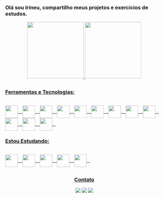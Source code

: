 ### Olá sou Irineu, compartilho meus projetos e exercícios de estudos.  

<div align="center">
  <a href="https://github.com/IrineuAlmeidaJr">
  <img height="180em" src="https://github-readme-stats.vercel.app/api?username=irineualmeidajr&show_icons=true&theme=tokyonight&include_all_commits=true&count_private=true"/>
  <img height="180em" src="https://github-readme-stats.vercel.app/api/top-langs/?username=irineualmeidajr&layout=compact&langs_count=7&theme=tokyonight"/> 

</div>

 ##  
  ### Ferramentas e Tecnologias:
<div style="display: inline_block"><br>
  <img align="center" width="40" height="40" src="https://cdn.jsdelivr.net/gh/devicons/devicon@latest/icons/dotnetcore/dotnetcore-original.svg" />
  &ensp;  
  <img align="center" width="40" height="40" src="https://cdn.jsdelivr.net/gh/devicons/devicon@latest/icons/typescript/typescript-original.svg" />
  &ensp; 
  <img align="center" width="40" height="40" src="https://cdn.jsdelivr.net/gh/devicons/devicon/icons/python/python-original.svg" />
  &ensp;  
  <img align="center" width="40" height="40" src="https://cdn.jsdelivr.net/gh/devicons/devicon/icons/java/java-original.svg" />  
  &ensp;        
  <img align="center" width="40" height="40" src="https://cdn.jsdelivr.net/gh/devicons/devicon@latest/icons/angular/angular-original.svg" />
  &ensp;
  <img align="center" width="40" height="40" src="https://cdn.jsdelivr.net/gh/devicons/devicon/icons/react/react-original-wordmark.svg" /> 
  &ensp;
  <img align="center" width="40" height="40" src="https://cdn.jsdelivr.net/gh/devicons/devicon/icons/html5/html5-original.svg" />
  &ensp;
  <img align="center" width="40" height="40" src="https://cdn.jsdelivr.net/gh/devicons/devicon/icons/css3/css3-original.svg" />
  &ensp;
  <img align="center" width="40" height="40" src="https://cdn.jsdelivr.net/gh/devicons/devicon/icons/bootstrap/bootstrap-original.svg"/>
  &ensp;  
  <img align="center" width="40" height="40" src="https://cdn.jsdelivr.net/gh/devicons/devicon@latest/icons/tailwindcss/tailwindcss-original.svg" />
  &ensp;   
  <img align="center" width="40" height="40" src="https://cdn.jsdelivr.net/gh/devicons/devicon/icons/microsoftsqlserver/microsoftsqlserver-plain-wordmark.svg" />          
  &ensp;         
  <img align="center" width="40" height="40" src="https://cdn.jsdelivr.net/gh/devicons/devicon/icons/mysql/mysql-original.svg" />
  &ensp;  
</div> 
  
  ### Estou Estudando:
<div style="display: inline_block"><br>   
   <img align="center" width="40" height="40"  src="https://cdn.jsdelivr.net/gh/devicons/devicon@latest/icons/go/go-original-wordmark.svg" />
    &ensp; 
   <img align="center" width="40" height="40" src="https://cdn.jsdelivr.net/gh/devicons/devicon@latest/icons/elasticsearch/elasticsearch-original.svg" />
    &ensp; 
   <img align="center" width="40" height="40" src="https://cdn.jsdelivr.net/gh/devicons/devicon@latest/icons/apachekafka/apachekafka-original.svg" />
   &ensp; 
   <img align="center" width="40" height="40" src="https://cdn.jsdelivr.net/gh/devicons/devicon@latest/icons/docker/docker-original.svg" />
   &ensp; 
   <img align="center" width="40" height="40" src="https://cdn.jsdelivr.net/gh/devicons/devicon@latest/icons/kubernetes/kubernetes-original.svg" />
   &ensp; 
</div>
<div align="center"> 
   
##
  ### Contato
  
  <a href="https://www.instagram.com/irineualmeidajr/" target="_blank"><img src="https://img.shields.io/badge/-Instagram-%23E4405F?style=for-the-badge&logo=instagram&logoColor=white" target="_blank"></a>
  <a href = "mailto:irineu.almeida.jr@hotmail.com"><img src="https://img.shields.io/badge/Microsoft_Outlook-0078D4?style=for-the-badge&logo=microsoft-outlook&logoColor=white" target="_blank"></a>
  <a href="https://www.linkedin.com/in/irineu-almeida-junior-1b2ba086/" target="_blank"><img src="https://img.shields.io/badge/-LinkedIn-%230077B5?style=for-the-badge&logo=linkedin&logoColor=white" target="_blank"></a> 

</div>
